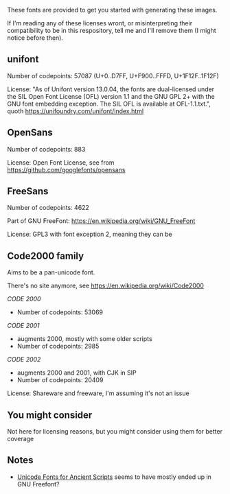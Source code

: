 
These fonts are provided to get you started with generating these images.

If I'm reading any of these licenses wront, or misinterpreting their compatibility to be in this respository, tell me and I'll remove them (I might notice before then).



## unifont 

Number of codepoints: 57087  (U+0..D7FF, U+F900..FFFD, U+1F12F..1F12F)

License: "As of Unifont version 13.0.04, the fonts are dual-licensed under the SIL Open Font License (OFL) version 1.1 and the GNU GPL 2+ with the GNU font embedding exception. The SIL OFL is available at OFL-1.1.txt.", quoth https://unifoundry.com/unifont/index.html



## OpenSans

Number of codepoints: 883

License: Open Font License, see from https://github.com/googlefonts/opensans



## FreeSans

Number of codepoints: 4622

Part of GNU FreeFont: https://en.wikipedia.org/wiki/GNU_FreeFont

License: GPL3 with font exception 2, meaning they can be 



## Code2000 family

Aims to be a pan-unicode font.

There's no site anymore, see https://en.wikipedia.org/wiki/Code2000

_CODE 2000_
* Number of codepoints: 53069

_CODE 2001_ 
* augments 2000, mostly with some older scripts
* Number of codepoints: 2985

_CODE 2002_ 
* augments 2000 and 2001, with CJK in SIP
* Number of codepoints: 20409

License: Shareware and freeware, I'm assuming it's not an issue


## You might consider

Not here for licensing reasons, but you might consider using them for better coverage



## Notes

* [Unicode Fonts for Ancient Scripts](https://dn-works.com/ufas/) seems to have mostly ended up in GNU Freefont?



